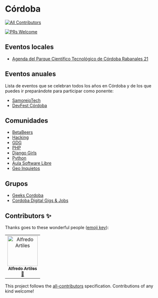 # Córdoba
[![All Contributors](https://img.shields.io/badge/all_contributors-1-orange.svg?style=flat-square)](#contributors)

[![PRs Welcome](https://img.shields.io/badge/PRs-welcome-brightgreen.svg)](CONTRIBUTING.md)

## Eventos locales

* [Agenda del Parque Científico Tecnológico de Córdoba Rabanales 21](https://www.facebook.com/rabanales21/events/)

## Eventos anuales

Lista de eventos que se celebran todos los años en Córdoba y de los que puedes ir preparándote para participar como ponente:

* [SamorejoTech](https://salmorejotech.com/)
* [DevFest Córdoba](https://www.meetup.com/es-ES/GDGCordoba/events/253251932/)

## Comunidades

* [BetaBeers](https://betabeers.com/community/betabeers-cordoba-17/)
* [Hacking](https://www.meetup.com/es-ES/Hacking-Cordoba/)
* [GDG](https://www.meetup.com/es-ES/GDGCordoba/)
* [PHP](https://www.eventbrite.es/o/php-cordoba-espana-17955274227)
* [Django Girls](https://www.facebook.com/DjangoGirlsODB/)
* [Python](https://www.meetup.com/es-ES/Meetup-de-Python-en-Cordoba/)
* [Aula Software Libre](https://www.uco.es/aulasoftwarelibre/)
* [Geo Inquietos](https://wiki.osgeo.org/wiki/Category:Geoinquietos_C%C3%B3rdoba?fbclid=IwAR1InbGcR8cUJFguc9oTFUyyJMac3Iu4UAsv37M1k8dRv18txeeNc0LgmVw)

## Grupos
* [Geeks Cordoba](https://www.facebook.com/groups/geekscordoba)
* [Cordoba Digital Gigs & Jobs](https://www.facebook.com/groups/cordobaDigitalJobs/)

## Contributors ✨

Thanks goes to these wonderful people ([emoji key](https://allcontributors.org/docs/en/emoji-key)):

<!-- ALL-CONTRIBUTORS-LIST:START - Do not remove or modify this section -->
<!-- prettier-ignore -->
<table>
  <tr>
    <td align="center"><a href="http://www.audiense.com"><img src="https://avatars3.githubusercontent.com/u/92608?v=4" width="100px;" alt="Alfredo Artiles"/><br /><sub><b>Alfredo Artiles</b></sub></a><br /><a href="https://github.com/comunidad-tecnologica/cordoba/commits?author=aartiles" title="Documentation">📖</a></td>
  </tr>
</table>

<!-- ALL-CONTRIBUTORS-LIST:END -->

This project follows the [all-contributors](https://github.com/all-contributors/all-contributors) specification. Contributions of any kind welcome!